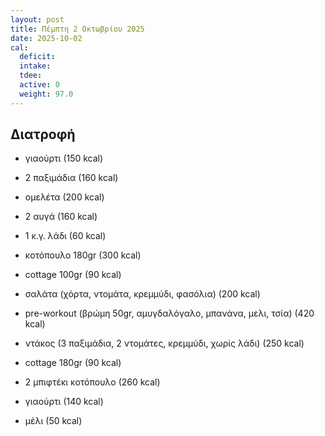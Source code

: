 ```yaml
---
layout: post
title: Πέμπτη 2 Οκτωβρίου 2025
date: 2025-10-02
cal:
  deficit:
  intake:
  tdee:
  active: 0
  weight: 97.0
---
```


## Διατροφή

- γιαούρτι (150 kcal)
- 2 παξιμάδια (160 kcal)
- ομελέτα (200 kcal)
- 2 αυγά (160 kcal)
- 1 κ.γ. λάδι (60 kcal)


- κοτόπουλο 180gr (300 kcal)
- cottage 100gr (90 kcal)
- σαλάτα (χόρτα, ντομάτα, κρεμμύδι, φασόλια) (200 kcal)
- pre-workout (βρώμη 50gr, αμυγδαλόγαλο, μπανάνα, μελι, τσία) (420 kcal)


- ντάκος (3 παξιμάδια, 2 ντομάτες, κρεμμύδι, χωρίς λάδι) (250 kcal)
- cottage 180gr (90 kcal)
- 2 μπιφτέκι κοτόπουλο (260 kcal)
- γιαούρτι (140 kcal)
- μέλι (50 kcal)




<!---  ![pic](/pics/2025-10-02/yogurt.jpg)<br> -->
